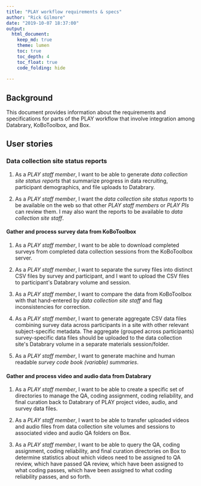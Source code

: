 ```yaml
---
title: "PLAY workflow requirements & specs"
author: "Rick Gilmore"
date: "2019-10-07 18:37:00"
output: 
  html_document:
    keep_md: true
    theme: lumen
    toc: true
    toc_depth: 4
    toc_float: true
    code_folding: hide
    
---
```


## Background

This document provides information about the requirements and specifications for parts of the PLAY workflow that involve integration among Databrary, KoBoToolbox, and Box.

## User stories

### Data collection site status reports

1. As a *PLAY staff member*, I want to be able to generate *data collection site status reports* that summarize progress in data recruiting, participant demographics, and file uploads to Databrary.

2. As a *PLAY staff member*, I want the *data collection site status reports* to be available on the web so that other *PLAY staff members* or *PLAY PIs* can review them. I may also want the reports to be available to *data collection site staff*.

#### Gather and process survey data from KoBoToolbox

1. As a *PLAY staff member*, I want to be able to download completed surveys from completed data collection sessions from the KoBoToolbox server. 

2. As a *PLAY staff member*, I want to separate the survey files into distinct CSV files by survey and participant, and I want to upload the CSV files to participant's Databrary volume and session.

3. As a *PLAY staff member*, I want to compare the data from KoBoToolbox with that hand-entered by *data collection site staff* and flag inconsistencies for correction.

4. As a *PLAY staff member*, I want to generate aggregate CSV data files combining survey data across participants in a site with other relevant subject-specific metadata. The aggregate (grouped across participants) survey-specific data files should be uploaded to the data collection site's Databrary volume in a separate materials session/folder.

5. As a *PLAY staff member*, I want to generate machine and human readable *survey code book (variable) summaries*.

#### Gather and process video and audio data from Databrary

1. As a *PLAY staff member*, I want to be able to create a specific set of directories to manage the QA, coding assignment, coding reliability, and final curation back to Databrary of PLAY project video, audio, and survey data files.

2. As a *PLAY staff member*, I want to be able to transfer uploaded videos and audio files from data collection site volumes and sessions to associated video and audio QA folders on Box.

3. As a *PLAY staff member*, I want to be able to query the QA, coding assignment, coding reliability, and final curation directories on Box to determine statistics about which videos need to be assigned to QA review, which have passed QA review, which have been assigned to what coding passes, which have been assigned to what coding reliability passes, and so forth.
